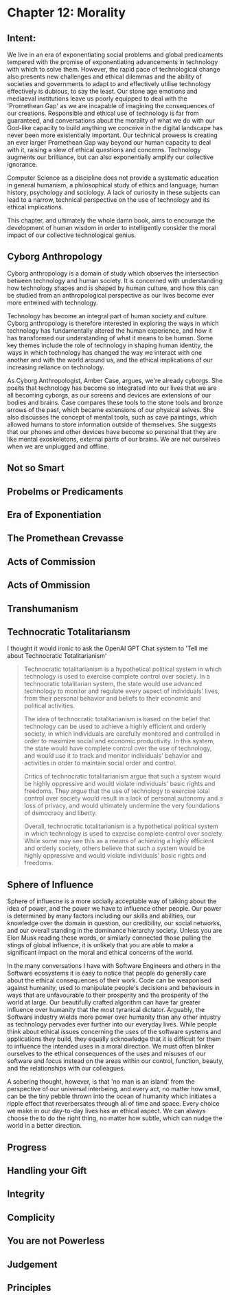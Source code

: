 # Chapter 12: Morality

## Intent:
We live in an era of exponentiating social problems and global predicaments tempered with the promise of exponentiating advancements in technology with which to solve them.  However, the rapid pace of technological change also presents new challenges and ethical dilemmas and the ability of societies and governments to adapt to and effectively utilise technology effectively is dubious, to say the least.  Our stone age emotions and mediaeval institutions leave us poorly equipped to deal with the 'Promethean Gap' as we are incapable of imagining the consequences of our creations.  Responsible and ethical use of technology is far from guaranteed, and conversations about the morality of what we do with our God-like capacity to build anything we conceive in the digital landscape has never been more existentially important.  Our technical prowess is creating an ever larger Promethean Gap way beyond our human capacity to deal with it, raising a slew of ethical questions and concerns.  Technology augments our brilliance, but can also exponentially amplify our collective ignorance.

Computer Science as a discipline does not provide a systematic education in general humanism, a philosophical study of ethics and language, human history, psychology and sociology.  A lack of curiosity in these subjects can lead to a narrow, technical perspective on the use of technology and its ethical implications.

This chapter, and ultimately the whole damn book, aims to encourage the development of human wisdom in order to intelligently consider the moral impact of our collective technological genius.

## Cyborg Anthropology
Cyborg anthropology is a domain of study which observes the intersection between technology and human society.  It is concerned with understanding how technology shapes and is shaped by human culture, and how this can be studied from an anthropological perspective as our lives become ever more entwined with technology.

Technology has become an integral part of human society and culture.  Cyborg anthropology is therefore interested in exploring the ways in which technology has fundamentally altered the human experience, and how it has transformed our understanding of what it means to be human.  Some key themes include the role of technology in shaping human identity, the ways in which technology has changed the way we interact with one another and with the world around us, and the ethical implications of our increasing reliance on technology.

As Cyborg Anthropologist, Amber Case, argues, we're already cyborgs.  She posits that technology has become so integrated into our lives that we are all becoming cyborgs, as our screens and devices are extensions of our bodies and brains.  Case compares these tools to the stone tools and bronze arrows of the past, which became extensions of our physical selves.  She also discusses the concept of mental tools, such as cave paintings, which allowed humans to store information outside of themselves. She suggests that our phones and other devices have become so personal that they are like mental exoskeletons, external parts of our brains.  We are not ourselves when we are unplugged and offline.

## Not so Smart

## Probelms or Predicaments

## Era of Exponentiation

## The Promethean Crevasse

## Acts of Commission

## Acts of Ommission

## Transhumanism

## Technocratic Totalitariansm
I thought it would ironic to ask the OpenAI GPT Chat system to 'Tell me about Technocratic Totalitarianism'

> Technocratic totalitarianism is a hypothetical political system in which technology is used to exercise complete control over society. In a technocratic totalitarian system, the state would use advanced technology to monitor and regulate every aspect of individuals' lives, from their personal behavior and beliefs to their economic and political activities.
>
> The idea of technocratic totalitarianism is based on the belief that technology can be used to achieve a highly efficient and orderly society, in which individuals are carefully monitored and controlled in order to maximize social and economic productivity. In this system, the state would have complete control over the use of technology, and would use it to track and monitor individuals' behavior and activities in order to maintain social order and control.
>
> Critics of technocratic totalitarianism argue that such a system would be highly oppressive and would violate individuals' basic rights and freedoms. They argue that the use of technology to exercise total control over society would result in a lack of personal autonomy and a loss of privacy, and would ultimately undermine the very foundations of democracy and liberty.
>
> Overall, technocratic totalitarianism is a hypothetical political system in which technology is used to exercise complete control over society. While some may see this as a means of achieving a highly efficient and orderly society, others believe that such a system would be highly oppressive and would violate individuals' basic rights and freedoms.

## Sphere of Influence
Sphere of influecne is a more socially acceptable way of talking about the idea of power, and the power we have to influence other people.  Our power is determined by many factors including our skills and abilities, our knowledge over the domain in question, our credibility, our social networks, and our overall standing in the dominance hierarchy society.  Unless you are Elon Musk reading these words, or similarly connected those pulling the stings of global influence, it is unlikely that you are able to make a significant impact on the moral and ethical concerns of the world.

In the many conversations I have with Software Engineers and others in the Software ecosystems it is easy to notice that people do generally care about the ethical consequences of their work.  Code can be weaponised against humanity, used to manipulate people's decisions and behaviours in ways that are unfavourable to their prosperity and the prosperity of the world at large.  Our beautifully crafted algorithm can have far greater influence over humanity that the most tyranical dictator.  Arguably, the Software industry wields more power over humanity than any other intustry as technology pervades ever further into our everyday lives.  While people think about ethical issues concerning the uses of the software systems and applications they build, they equally acknowledge that it is difficult for them to influence the intended uses in a moral direction.  We must often blinker ourselves to the ethical consequences of the uses and misuses of our software and focus instead on the areas within our control, function, beauty, and the relationships with our colleagues.

A sobering thought, however, is that 'no man is an island' from the perspective of our universal interbeing, and every act, no matter how small, can be the tiny pebble thrown into the ocean of humanity which initiates a ripple effect that reverbersates through all of time and space.  Every choice we make in our day-to-day lives has an ethical aspect.  We can always choose the to do the right thing, no matter how subtle, which can nudge the world in a better direction.

## Progress

## Handling your Gift

## Integrity

## Complicity

## You are not Powerless

## Judgement

## Principles
